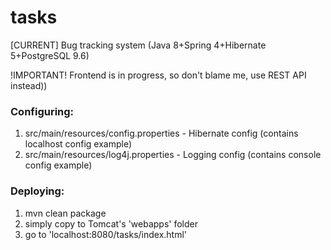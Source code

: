 # tasks
[CURRENT] Bug tracking system (Java 8+Spring 4+Hibernate 5+PostgreSQL 9.6)

!IMPORTANT!
  Frontend is in progress, so don't blame me, use REST API instead))

### Configuring:

  1. src/main/resources/config.properties - Hibernate config (contains localhost config example)
  2. src/main/resources/log4j.properties - Logging config (contains console config example)

### Deploying:

  1. mvn clean package
  2. simply copy to Tomcat's 'webapps' folder
  3. go to 'localhost:8080/tasks/index.html'
